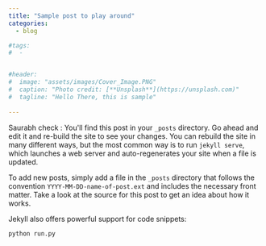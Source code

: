 ```yaml
---
title: "Sample post to play around"
categories:
  - blog

#tags:
#  - 


#header:
#  image: "assets/images/Cover_Image.PNG"
#  caption: "Photo credit: [**Unsplash**](https://unsplash.com)"
#  tagline: "Hello There, this is sample"
  
---
```


Saurabh check : You'll find this post in your `_posts` directory. Go ahead and edit it and re-build the site to see your changes. You can rebuild the site in many different ways, but the most common way is to run `jekyll serve`, which launches a web server and auto-regenerates your site when a file is updated.

To add new posts, simply add a file in the `_posts` directory that follows the convention `YYYY-MM-DD-name-of-post.ext` and includes the necessary front matter. Take a look at the source for this post to get an idea about how it works.

Jekyll also offers powerful support for code snippets:

```python
python run.py
```